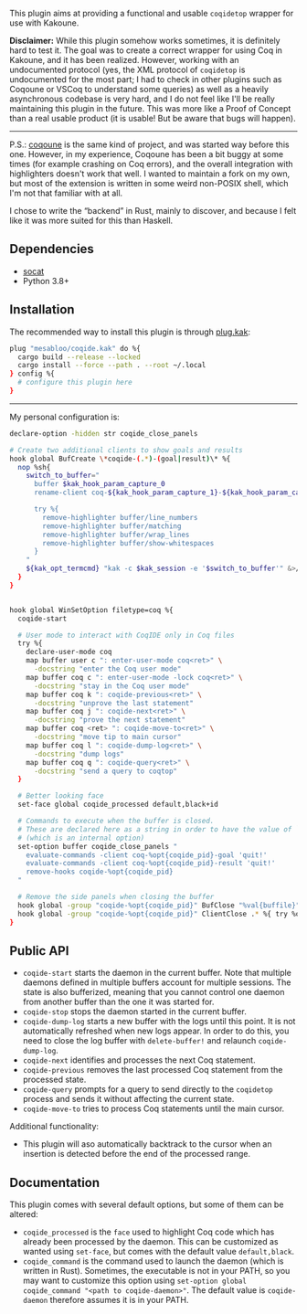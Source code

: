 This plugin aims at providing a functional and usable `coqidetop` wrapper for use with Kakoune.

**Disclaimer:** While this plugin somehow works sometimes, it is definitely hard to test it.
The goal was to create a correct wrapper for using Coq in Kakoune, and it has been realized.
However, working with an undocumented protocol (yes, the XML protocol of `coqidetop` is undocumented for the most part; I had to check
in other plugins such as Coqoune or VSCoq to understand some queries) as well as a heavily asynchronous codebase is very hard, and I do
not feel like I'll be really maintaining this plugin in the future.
This was more like a Proof of Concept than a real usable product (it is usable! But be aware that bugs will happen).

-----------------

P.S.: [coqoune](https://github.com/guest0x0/coqoune) is the same kind of project, and was started way before this one.
However, in my experience, Coqoune has been a bit buggy at some times (for example crashing on Coq errors), and the overall integration with highlighters doesn't work that well.
I wanted to maintain a fork on my own, but most of the extension is written in some weird non-POSIX shell, which I'm not that familiar with at all.

I chose to write the “backend” in Rust, mainly to discover, and because I felt like it was more suited for this than Haskell.

## Dependencies

- [socat](https://linux.die.net/man/1/socat)
- Python 3.8+

## Installation

The recommended way to install this plugin is through [plug.kak](https://github.com/andreyorst/plug.kak):
```sh
plug "mesabloo/coqide.kak" do %{
  cargo build --release --locked
  cargo install --force --path . --root ~/.local
} config %{
  # configure this plugin here
}
```

------------------------------

My personal configuration is:
```sh
declare-option -hidden str coqide_close_panels

# Create two additional clients to show goals and results
hook global BufCreate \*coqide-(.*)-(goal|result)\* %{
  nop %sh{
    switch_to_buffer="
      buffer $kak_hook_param_capture_0
      rename-client coq-${kak_hook_param_capture_1}-${kak_hook_param_capture_2}

      try %{
        remove-highlighter buffer/line_numbers
        remove-highlighter buffer/matching
        remove-highlighter buffer/wrap_lines
        remove-highlighter buffer/show-whitespaces
      }
    "
    ${kak_opt_termcmd} "kak -c $kak_session -e '$switch_to_buffer'" &>/dev/null </dev/null &
  }
}


hook global WinSetOption filetype=coq %{ 
  coqide-start

  # User mode to interact with CoqIDE only in Coq files
  try %{
    declare-user-mode coq
    map buffer user c ": enter-user-mode coq<ret>" \
      -docstring "enter the Coq user mode"
    map buffer coq c ": enter-user-mode -lock coq<ret>" \
      -docstring "stay in the Coq user mode"
    map buffer coq k ": coqide-previous<ret>" \
      -docstring "unprove the last statement"
    map buffer coq j ": coqide-next<ret>" \
      -docstring "prove the next statement"
    map buffer coq <ret> ": coqide-move-to<ret>" \
      -docstring "move tip to main cursor"
    map buffer coq l ": coqide-dump-log<ret>" \
      -docstring "dump logs"
    map buffer coq q ": coqide-query<ret>" \
      -docstring "send a query to coqtop"
  }

  # Better looking face
  set-face global coqide_processed default,black+id

  # Commands to execute when the buffer is closed.
  # These are declared here as a string in order to have the value of `%opt{coqide_pid}`
  # (which is an internal option)
  set-option buffer coqide_close_panels "
    evaluate-commands -client coq-%opt{coqide_pid}-goal 'quit!'
    evaluate-commands -client coq-%opt{coqide_pid}-result 'quit!'
    remove-hooks coqide-%opt{coqide_pid}
  "

  # Remove the side panels when closing the buffer
  hook global -group "coqide-%opt{coqide_pid}" BufClose "%val{buffile}" %{ try %opt{coqide_close_panels} }
  hook global -group "coqide-%opt{coqide_pid}" ClientClose .* %{ try %opt{coqide_close_panels} }
}
```

## Public API

- `coqide-start` starts the daemon in the current buffer.
  Note that multiple daemons defined in multiple buffers account for multiple sessions.
  The state is also bufferized, meaning that you cannot control one daemon from another buffer than the one
  it was started for.
- `coqide-stop` stops the daemon started in the current buffer.
- `coqide-dump-log` starts a new buffer with the logs until this point.
  It is not automatically refreshed when new logs appear.
  In order to do this, you need to close the log buffer with `delete-buffer!` and relaunch `coqide-dump-log`.
- `coqide-next` identifies and processes the next Coq statement.
- `coqide-previous` removes the last processed Coq statement from the processed state.
- `coqide-query` prompts for a query to send directly to the `coqidetop` process and sends it without affecting the current state.
- `coqide-move-to` tries to process Coq statements until the main cursor.

Additional functionality:
- This plugin will aso automatically backtrack to the cursor when an insertion is detected before the end of the processed range.

## Documentation

This plugin comes with several default options, but some of them can be altered:

- `coqide_processed` is the `face` used to highlight Coq code which has already been processed by the daemon.
  This can be customized as wanted using `set-face`, but comes with the default value `default,black`.
- `coqide_command` is the command used to launch the daemon (which is written in Rust).
  Sometimes, the executable is not in your PATH, so you may want to customize this option using `set-option global coqide_command "<path to coqide-daemon>"`.
  The default value is `coqide-daemon` therefore assumes it is in your PATH.
